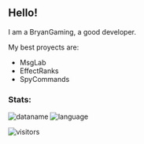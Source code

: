 
## Hello!

I am a BryanGaming, a good developer.

My best proyects are: 
- MsgLab
- EffectRanks
- SpyCommands

### Stats:
![dataname](https://github-readme-stats-codestackr.vercel.app/api?username=BryanGamingDV&show_icons=true&hide_border=true)
![language](https://github-readme-stats.vercel.app/api/top-langs/?username=BryanGamingDV)



![visitors](https://visitor-badge.laobi.icu/badge?page_id=bryangamingdv.readme.visitor-badge)

